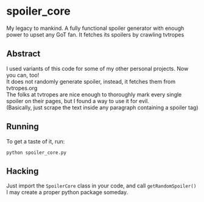 # spoiler_core
My legacy to mankind. A fully functional spoiler generator with enough power to upset any GoT fan. It fetches its spoilers by crawling tvtropes

## Abstract
I used variants of this code for some of my other personal projects. Now you can, too!  
It does not randomly generate spoiler, instead, it fetches them from tvtropes.org  
The folks at tvtropes are nice enough to thoroughly mark every single spoiler on their pages,
but I found a way to use it for evil.  
(Basically, just scrape the text inside any paragraph containing a spoiler tag)

## Running
To get a taste of it, run:

    python spoiler_core.py
    
## Hacking
Just import the `SpoilerCore` class in your code, and call `getRandomSpoiler()`
I may create a proper python package someday.
